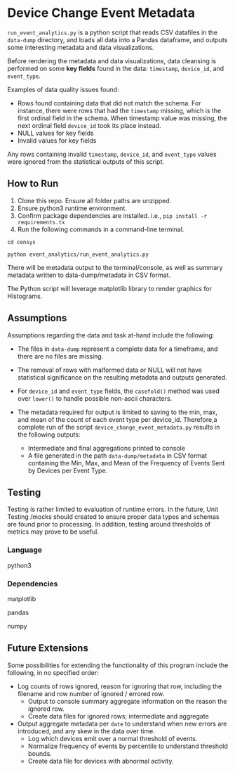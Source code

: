 # Device Change Event Metadata

`run_event_analytics.py` is a python script that reads CSV datafiles in the `data-dump` directory, and loads all data into a Pandas dataframe, and outputs some interesting metadata and data visualizations.

Before rendering the metadata and data visualizations, data cleansing is performed on some **key fields** found in the data: `timestamp`, `device_id`, and `event_type`.

Examples of data quality issues found:
- Rows found containing data that did not match the schema. For instance, there were rows that had the `timestamp` missing, which is the first ordinal field in the schema. When timestamp value was missing, the next ordinal field `device_id` took its place instead.
- NULL values for key fields
- Invalid values for key fields

Any rows containing invalid `timestamp`, `device_id`, and `event_type` values were ignored from the statistical outputs of this script.

## How to Run

1) Clone this repo. Ensure all folder paths are unzipped. 
2) Ensure python3 runtime environment.
3) Confirm package dependencies are installed. i.e., `pip install -r requirements.tx`
4) Run the following commands in a command-line terminal.

`cd censys`		

`python event_analytics/run_event_analytics.py`

There will be metadata output to the terminal/console, as well as summary metadata written to data-dump/metadata in CSV format.

The Python script will leverage matplotlib library to render graphics for Histograms.



## Assumptions 

Assumptions regarding the data and task at-hand include the following:

- The files in `data-dump` represent a complete data for a timeframe, and there are no files are missing.

- The removal of rows with malformed data or NULL will not have statistical significance on the resulting metadata and outputs generated.

- For `device_id` and `event_type` fields, the `casefold()` method was used over `lower()` to handle possible non-ascii characters.

- The metadata required for output is limited to saving to the min, max, and mean of the count of each event type per device_id. Therefore,a complete run of the script `device_change_event_metadata.py` results in the following outputs:
	* Intermediate and final aggregations printed to console
	* A file generated in the path `data-dump/metadata` in CSV format containing the Min, Max, and Mean of the Frequency of Events Sent by Devices per Event Type.

## Testing

Testing is rather limited to evaluation of runtime errors. In the future, Unit Testing /mocks should created to ensure proper data types and schemas are found prior to processing. In addition, testing around thresholds of metrics may prove to be useful.

### Language

python3


### Dependencies

matplotlib

pandas

numpy




## Future Extensions

Some possibilities for extending the functionality of this program include the following, in no specified order:

* Log counts of rows ignored, reason for ignoring that row, including the filename and row number of ignored / errored row. 
	* Output to console summary aggregate information on the reason the ignored row.
	* Create data files for ignored rows; intermediate and aggregate
* Output aggregate metadata per `date` to understand when new errors are introduced, and any skew in the data over time.
	* Log which devices emit over a normal threshold of events.
	* Normalize frequency of events by percentile to understand threshold bounds.
	* Create data file for devices with abnormal activity.

